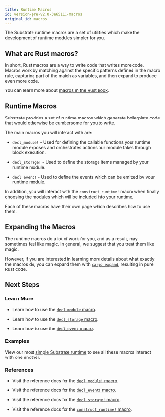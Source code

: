 ```yaml
---
title: Runtime Macros
id: version-pre-v2.0-3e65111-macros
original_id: macros
---
```


The Substrate runtime macros are a set of utilities which make the development of runtime modules simpler for you.

## What are Rust macros?

In short, Rust macros are a way to write code that writes more code. Macros work by matching against the specific patterns defined in the macro rule, capturing part of the match as variables, and then expand to produce even more code.

You can learn more about [macros in the Rust book](https://doc.rust-lang.org/book/ch19-06-macros.html).

## Runtime Macros

Substrate provides a set of runtime macros which generate boilerplate code that would otherwise be cumbersome for you to write.

The main macros you will interact with are:

* `decl_module!` - Used for defining the callable functions your runtime module exposes and orchestrates actions our module takes through block execution.

* `decl_storage!` - Used to define the storage items managed by your runtime module.

* `decl_event!` - Used to define the events which can be emitted by your runtime module.

In addition, you will interact with the `construct_runtime!` macro when finally choosing the modules which will be included into your runtime.

Each of these macros have their own page which describes how to use them.

## Expanding the Macros

The runtime macros do a lot of work for you, and as a result, may sometimes feel like magic. In general, we suggest that you treat them like magic.

However, if you are interested in learning more details about what exactly the macros do, you can expand them with [`cargo expand`](https://github.com/dtolnay/cargo-expand), resulting in pure Rust code.

## Next Steps

### Learn More

* Learn how to use the [`decl_module` macro](development/module/declaration.md).

* Learn how to use the [`decl_storage` macro](development/module/storage.md).

* Learn how to use the [`decl_event` macro](development/module/events.md).

### Examples

View our most [simple Substrate runtime](development/module/index.md) to see all these macros interact with one another.

### References

* Visit the reference docs for the [`decl_module!` macro](https://substrate.dev/rustdocs/pre-v2.0-3e65111/frame_support/macro.decl_module.html).

* Visit the reference docs for the [`decl_event!` macro](https://substrate.dev/rustdocs/pre-v2.0-3e65111/frame_support/macro.decl_event.html).

* Visit the reference docs for the [`decl_storage!` macro](https://substrate.dev/rustdocs/pre-v2.0-3e65111/frame_support/macro.decl_storage.html).

* Visit the reference docs for the [`construct_runtime!` macro](https://substrate.dev/rustdocs/pre-v2.0-3e65111/frame_support/macro.construct_runtime.html).
